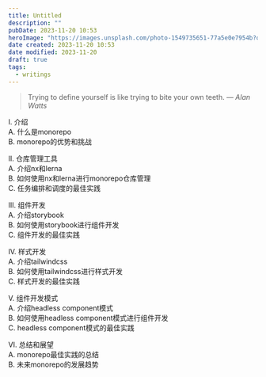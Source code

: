```yaml
---
title: Untitled
description: ""
pubDate: 2023-11-20 10:53
heroImage: "https://images.unsplash.com/photo-1549735651-77a5e0e7954b?q=80&w=1200&auto=format&fit=crop"
date created: 2023-11-20 10:53
date modified: 2023-11-20
draft: true
tags:
  - writings
---
```


> Trying to define yourself is like trying to bite your own teeth.
> — <cite>Alan Watts</cite>


I. 介绍  
A. 什么是monorepo  
B. monorepo的优势和挑战  
  
II. 仓库管理工具  
A. 介绍nx和lerna  
B. 如何使用nx和lerna进行monorepo仓库管理  
C. 任务编排和调度的最佳实践  
  
III. 组件开发  
A. 介绍storybook  
B. 如何使用storybook进行组件开发  
C. 组件开发的最佳实践  
  
IV. 样式开发  
A. 介绍tailwindcss  
B. 如何使用tailwindcss进行样式开发  
C. 样式开发的最佳实践  
  
V. 组件开发模式  
A. 介绍headless component模式  
B. 如何使用headless component模式进行组件开发  
C. headless component模式的最佳实践  
  
VI. 总结和展望  
A. monorepo最佳实践的总结  
B. 未来monorepo的发展趋势


